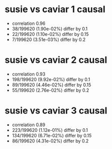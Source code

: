 # susie vs caviar  1 causal

- correlation 0.96
- 38/199620 (1.90e-02%) differ by 0.1
- 22/199620 (1.10e-02%) differ by 0.15
- 7/199620 (3.51e-03%) differ by 0.2


# susie vs caviar  2 causal

- correlation 0.93
- 198/199620 (9.92e-02%) differ by 0.1
- 89/199620 (4.46e-02%) differ by 0.15
- 55/199620 (2.76e-02%) differ by 0.2


# susie vs caviar  3 causal

- correlation 0.89
- 223/199620 (1.12e-01%) differ by 0.1
- 134/199620 (6.71e-02%) differ by 0.15
- 86/199620 (4.31e-02%) differ by 0.2


